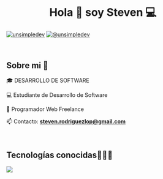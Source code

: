 <h1 align="center">Hola 👋  soy Steven 💻 </h1> 

<p align="left">
  
<a href="https://www.linkedin.com/in/johan-steven-rodriguez-lopez/" target="blank"><img align="center" src="https://img.shields.io/badge/LinkedIn-0077B5?style=for-the-badge&logo=linkedin&logoColor=white" alt="unsimpledev"/></a>
<a href = "mailto:steven.rodriguezlop@gmail.com" target="blank"><img align="center" src="https://img.shields.io/badge/Gmail-D14836?style=for-the-badge&logo=gmail&logoColor=white" alt="@unsimpledev"  /></a>
  </p>
<br>
<h2>Sobre mi 🐙</h2>
<!--Intro start-->

<p align="left">
🎓 DESARROLLO DE SOFTWARE 

💻 Estudiante de Desarrollo de Software 

📝 Programador Web Freelance 

📫 Contacto: **steven.rodriguezlop@gmail.com**
<!--Intro end-->
  </p>
<br>

<h2 >Tecnologías conocidas👨🏻‍💻</h2>
<!--tech stack icons-->
<p align="left">
  <a href="https://skillicons.dev">
    <img src="https://skillicons.dev/icons?i=py,django,java,spring,docker,js,react,nextjs,nodejs,vite,cpp,css,html,redux,mysql,mongodb,postman,git,netlify,github,gcp,vscode,bash,linux,ai,ps,materialui,&perline=12" />
  </a>
</p>

<br>


